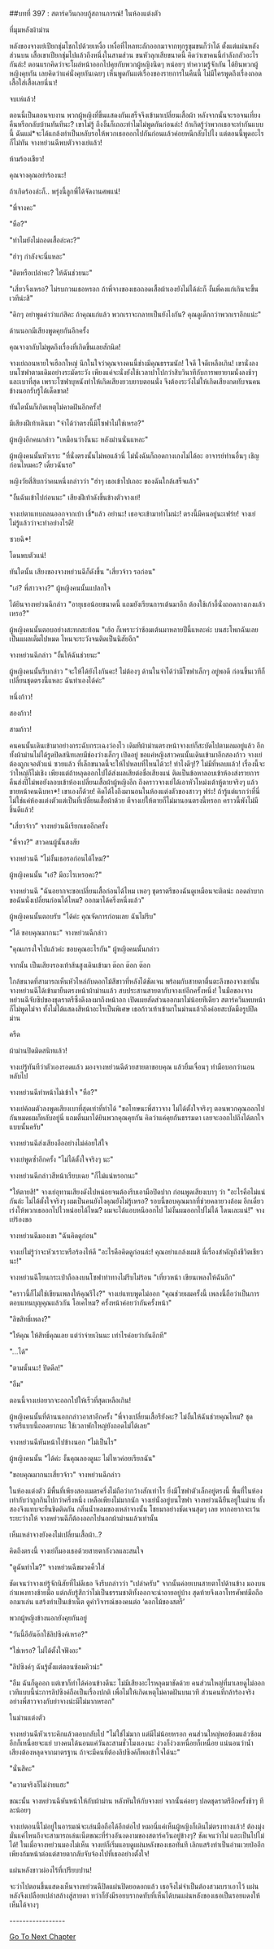 ##บทที่ 397 : สตาร์ควีนกอบกู้สถานการณ์!
ในห้องแต่งตัว

ที่มุมหลังผ้าม่าน

หลังของจางเย่เปียกชุ่มโชกไปด้วยเหงื่อ เหงื่อที่ไหลทะลักออกมาจากทุกรูขุมขนก็ว่าได้ ตั้งแต่แผ่นหลังส่วนบน เสื้อเขาเปียกชุ่มไปแล้วถึงหนึ่งในสามส่วน ขนหัวลุกเสียขนาดนี้ คิดว่าเขาคนนี้กำลังกลัวอะไรกันล่ะ! ตอนแรกคิดว่าจะโผล่หน้าออกไปคุยกับพวกผู้หญิงนิดๆ หน่อยๆ ทำความรู้จักกัน ได้ยินพวกผู้หญิงคุยกัน เลยคิดว่าแค่นั่งคุยกันเฉยๆ เห็นพูดกันแต่เรื่องของรายการในคืนนี้ ไม่มีใครพูดถึงเรื่องถอดเสื้อใส่เสื้อเลยนี่นา!

จบเห่แล้ว!

ตอนนี้เป็นตอนจบงาน พวกผู้หญิงที่ขึ้นแสดงกันเสร็จจึงเข้ามาเปลี่ยนเสื้อผ้า หลังจากนั้นจะรอจนเที่ยงคืนหรือกลับบ้านทันทีนะ? เขาไม่รู้ ถึงงั้นก็เถอะทำไมไม่พูดกันก่อนล่ะ! ถ้าเกิดรู้ว่าพวกเธอจะทำกันแบบนี้ ฉันแม่*จะได้แกล้งทำเป็นหลับรอให้พวกเธอออกไปกันก่อนแล้วค่อยหนีกลับไปไง แต่ตอนนี้พูดอะไรก็ไม่ทัน จางหย่วนฉีพบตัวจางเย่แล้ว!

ห้ามร้องเชียว!

คุณจางคุณอย่าร้องนะ!

ถ้าเกิดร้องล่ะก็.. พรุ่งนี้ลูกพี่ได้จัดงานศพแน่!

"พี่จางคะ"

"หือ?"

"ทำไมยังไม่ถอดเสื้อล่ะคะ?"

"ฮ่าๆ กำลังจะนี่แหละ"

"ติดหรือเปล่าคะ? ให้ฉันช่วยนะ"

"เสี่ยวจิ้งเหรอ? ไม่รบกวนเธอหรอก ถ้าพี่จางของเธอถอดเสื้อผ้าเองยังไม่ได้ล่ะก็ งั้นพี่คงแก่เกินจะขึ้นเวทีน่ะสิ"

"คิกๆ อย่าพูดคำว่าแก่สิคะ ถ้าคุณแก่แล้ว พวกเราจะกลายเป็นยังไงกัน? คุณดูเด็กกว่าพวกเราอีกแน่ะ"

ด้านนอกมีเสียงพูดคุยกันอีกครั้ง

คุณจางกลับไม่พูดถึงเรื่องที่เกิดขึ้นเลยสักนิด!

จางเย่ถอนหายใจเฮือกใหญ่ นึกในใจว่าคุณจางคนนี้ช่างมีคุณธรรมนัก! ใจดี ใจดีเหลือเกิน! เขานั่งลงบนโซฟาตามเดิมอย่างระมัดระวัง เพียงแค่จะนั่งยังใช้เวลาปาไปกว่าสิบวินาทีกับการพยายามนั่งลงช้าๆ และเบาที่สุด เพราะโซฟาบุหนังทำให้เกิดเสียงยวบยาบตอนนั่ง จึงต้องระวังไม่ให้เกิดเสียงกดทับจนคนข้างนอกรับรู้ได้เด็ดขาด!

ทันใดนั้นก็เกิดเหตุไม่คาดฝันอีกครั้ง!

มีเสียงฝีเท้าเดินมา "จำได้ว่าตรงนี้มีโซฟาไม่ใช่เหรอ?"

ผู้หญิงอีกคนกล่าว "เหมือนว่างั้นนะ หลังม่านนั่นแหละ"

ผู้หญิงคนนั้นหัวเราะ "ที่นั่งตรงนั้นไม่พอแล้วนี่ ไม่นั่งฉันก็ถอดกางเกงไม่ได้อะ อาจารย์ท่านอื่นๆ เชิญก่อนไหมคะ? เดี๋ยวฉันรอ"

หญิงวัยสี่สิบกว่าคนหนึ่งกล่าวว่า "ฮ่าๆ เธอเข้าไปเถอะ ของฉันใกล้เสร็จแล้ว"

"งั้นฉันเข้าไปก่อนนะ" เสียงฝีเท้าดังขึ้นข้างตัวจางเย่!

จางเย่ตาแทบถลนออกจากเบ้า เชี่*แล้ว อย่านะ! เธอจะเข้ามาทำไมน่ะ! ตรงนี้มีคนอยู่นะเฟร่ย! จางเย่ไม่รู้แล้วว่าจะทำอย่างไรดี!

ซวยฉิ*!

โดนพบตัวแน่!

ทันใดนั้น เสียงของจางหย่วนฉีก็ดังขึ้น "เสี่ยวจ้าว รอก่อน"

"เอ๋? พี่สาวจาง?" ผู้หญิงคนนั้นแปลกใจ

ได้ยินจางหย่วนฉีกล่าว "อายุเธอน้อยขนาดนี้ แถมยังเรียนการเต้นมาอีก ต้องใช้เก้าอี้นั่งถอดกางเกงแล้วเหรอ?"

ผู้หญิงคนนั้นตอบอย่างสะทกสะท้อน "เฮ้อ ก็เพราะว่าซ้อมเต้นมาหลายปีนี้แหละค่ะ บนสะโพกฉันเลยเป็นแผลเต็มไปหมด ไหนจะระวังจนติดเป็นนิสัยอีก"

จางหย่วนฉีกล่าว "งั้นให้ฉันช่วยนะ"

ผู้หญิงคนนั้นรีบกล่าว "จะให้ได้ยังไงกันคะ! ไม่ต้องๆ ด้านในจำได้ว่ามีโซฟาเล็กๆ อยู่พอดี ก่อนขึ้นเวทีก็เปลี่ยนชุดตรงนี้แหละ ฉันทำเองได้ค่ะ"

หนึ่งก้าว!

สองก้าว!

สามก้าว!

คนคนนั้นเดินเข้ามาอย่างกระฉับกระเฉงว่องไว เดิมทีผ้าม่านตรงหน้าจางเย่ก็สะบัดไปตามลมอยู่แล้ว อีกทั้งผ้าม่านไม่ได้รูดปิดสนิทเลยมีช่องว่างเล็กๆ เปิดอยู่ ขอแค่หญิงสาวคนนั้นเดินเข้ามาอีกสองก้าว จางเย่ต้องถูกเจอตัวแน่ ซวยแล้ว ที่เล็กขนาดนี้จะให้ไปหลบที่ไหนได้วะ! ทำไงดีๆ!? ไม่มีที่หลบแล้ว! เรื่องนี้จะว่าใหญ่ก็ไม่เชิง เพียงแต่ถ้าหลุดออกไปได้ส่งผลเสียต่อชื่อเสียงแน่ ติดเป็นข้อหาลอบเข้าห้องส่งรายการคืนส่งปีไม่พอยังลอบเข้าห้องเปลี่ยนเสื้อผ้าผู้หญิงอีก ถึงคราวจางเย่ได้เอาหัวโหม่งเต้าหู้ตายจริงๆ แล้ว ขายหน้าคนฉิบหา*! เขาเองก็ด้วย! คิดได้ไงถึงมานอนในห้องแต่งตัวของสาวๆ ฟร่ะ! ถ้ารู้แต่แรกว่าที่นี่ไม่ใช่แค่ห้องแต่งตัวแต่เป็นที่เปลี่ยนเสื้อผ้าด้วย ตีจางเย่ให้ตายก็ไม่มานอนตรงนี้หรอก คราวนี้พังไม่มีชิ้นดีแล้ว!

"เสี่ยวจ้าว” จางหย่วนฉีเรียกเธออีกครั้ง

"พี่จาง?" สาวคนผู้นั้นสงสัย

จางหย่วนฉี "ไม่งั้นเธอรอก่อนได้ไหม?"

ผู้หญิงคนนั้น "เอ๋? มีอะไรเหรอคะ?"

จางหย่วนฉี "ฉันอยากจะขอเปลี่ยนเสื้อก่อนได้ไหม เหอๆ ชุดราตรีของฉันดูเหมือนจะติดน่ะ ถอดลำบาก ขอฉันนั่งเปลี่ยนก่อนได้ไหม? ออกมาได้ครึ่งหนึ่งแล้ว"

ผู้หญิงคนนั้นตอบรับ "ได้ค่ะ คุณจัดการก่อนเลย ฉันไม่รีบ"

"ได้ ขอบคุณมากนะ" จางหย่วนฉีกล่าว

"คุณเกรงใจไปแล้วค่ะ ขอบคุณอะไรกัน" ผู้หญิงคนนั้นกล่าว

จากนั้น เป็นเสียงรองเท้าส้นสูงเดินเข้ามา ต๊อก ต๊อก ต๊อก

ใกล้ขนาดที่สามารถเห็นหัวไหล่กับดอกไม้สีขาวที่หลังได้ชัดเจน พร้อมกับสายตาตื่นตะลึงของจางเย่นั้น จางหย่วนฉีได้เข้ามายืนตรงหน้าผ้าม่านแล้ว สบประสานสายตากับจางเย่อีกครั้งหนึ่ง! ในมือของจางหย่วนฉีจับซิปของชุดราตรีซึ่งดึงลงมาถึงหน้าอก เปิดเผยสัดส่วนออกมาไม่น้อยทีเดียว สตาร์ควีนพบหน้าก็ไม่พูดไม่จา ทั้งไม่ได้แสดงสีหน้าอะไรเป็นพิเศษ เธอก้าวเท้าเข้ามาในม่านแล้วถึงค่อยสะบัดมือรูปปิดม่าน

ครืด

ผ้าม่านปิดมิดสนิทแล้ว!

จางเย่รู้ทันทีว่าตัวเองรอดแล้ว มองจางหย่วนฉีด้วยสายตาขอบคุณ แล้วยิ้มเจื่อนๆ ทำมือบอกว่านอนหลับไป

จางหย่วนฉีทำหน้าไม่เข้าใจ "หือ?"

จางเย่ค้อมตัวลงพูดเสียงเบาที่สุดเท่าที่ทำได้ "ขอโทษนะพี่สาวจาง ไม่ได้ตั้งใจจริงๆ ตอนพวกคุณออกไปกันหมดผมก็หลับอยู่นี่ แถมตื่นมาได้ยินพวกคุณคุยกัน คิดว่าแค่คุยกันธรรมดา เลยจะออกไปถึงได้ตกใจแบบนั้นครับ"

จางหย่วนฉีส่งเสียงอืออย่างไม่ค่อยใส่ใจ

จางเย่พูดซ้ำอีกครั้ง "ไม่ได้ตั้งใจจริงๆ นะ"

จางหย่วนฉีกล่าวสีหน้าเรียบเฉย "ก็ไม่แน่หรอกนะ"

"ให้ตายสิ!" จางเย่อุทานเสียงดังไปหน่อยจนต้องรีบเอามือปิดปาก ก่อนพูดเสียงเบาๆ ว่า "อะไรคือไม่แน่กันล่ะ ไม่ได้ตั้งใจจริงๆ ผมเป็นคนยังไงคุณยังไม่รู้เหรอ? รอบนี้ขอบคุณมากที่ช่วยคลายวงล้อม อีกเดี๋ยวเร่งให้พวกเธออกไปไวหน่อยได้ไหม? ผมจะได้แอบหนีออกไป ไม่งั้นผมออกไปไม่ได้ โดนเละแน่!" จางเย่ร้องขอ

จางหย่วนฉีมองเขา "ฉันคิดดูก่อน"

จางเย่ไม่รู้ว่าจะหัวเราะหรือร้องไห้ดี "อะไรคือคิดดูก่อนล่ะ! คุณอย่าแกล้งผมสิ นี่เรื่องสำคัญถึงชีวิตเชียวนะ!"

จางหย่วนฉีโยนกระเป๋าถือลงบนโซฟาท่าทางไม่รีบไม่ร้อน "เที่ยวหน้า เขียนเพลงให้ฉันอีก"

"คราวนี้ก็ไม่ใช่เขียนเพลงให้คุณรึไง?" จางเย่แทบพูดไม่ออก "คุณช่วยผมครั้งนี้ เพลงนี้ถือว่าเป็นการตอบแทนบุญคุณแล้วกัน โอเคไหม? ครั้งหน้าค่อยว่ากันครั้งหน้า"

"ลิขสิทธิ์เพลง?"

"ให้คุณ ให้สิทธิ์คุณเลย แต่ว่าจ่ายเงินนะ เท่าไรค่อยว่ากันอีกที"

"...ได้"

"ตามนั้นนะ! ปิดดีล!"

"อืม"

ตอนนี้จางเย่อยากจะออกไปให้เร็วที่สุดเหลือเกิน!

ผู้หญิงคนนั้นที่ด้านนอกกล่าวอาสาอีกครั้ง "พี่จางเปลี่ยนเสื้อรึยังคะ? ไม่งั้นให้ฉันช่วยคุณไหม? ชุดราตรีแบบนี้ถอดยากนะ ใช้เวลาพักใหญ่ยังถอดไม่ได้เลย"

จางหย่วนฉีหันหน้าไปข้างนอก "ไม่เป็นไร"

ผู้หญิงคนนั้น "ได้ค่ะ งั้นคุณลองดูนะ ไม่ไหวค่อยเรียกฉัน"

"ขอบคุณมากนะเสี่ยวจ้าว" จางหย่วนฉีกล่าว

ในห้องแต่งตัว มีพื้นที่เพียงสองเมตรครึ่งไม่ถือว่ากว้างสักเท่าไร ยิ่งมีโซฟาตัวเล็กอยู่ตรงนี้ พื้นที่ในห้องเท่ากับว่าถูกกินไปกว่าครึ่งหนึ่ง เหลือเพียงไม่มากนัก จางเย่นั่งอยู่บนโซฟา จางหย่วนฉียืนอยู่ในม่าน ทั้งสองจึงแทบจะยืนชิดติดกัน กลิ่นน้ำหอมของเหล่าจางนั้น โชยมาอย่างชัดเจนสุดๆ เลย หากอยากจะเว้นระยะว่างให้ จางหย่วนฉีก็ต้องออกไปนอกผ้าม่านแล้วเท่านั้น

เห็นเหล่าจางยังคงไม่เปลี่ยนเสื้อผ้า..?

คิดถึงตรงนี้ จางเย่ก็มองเธอด้วยสายตากังวลและสนใจ

"ดูฉันทำไม?" จางหย่วนฉีขมวดคิ้วใส่

ชัดเจนว่าจางเย่รู้จักนิสัยที่ไม่ดีเธอ จึงรีบกล่าวว่า "เปล่าครับ" จากนั้นค่อยเบนสายตาไปด้านข้าง มองบนกำแพงทางซ้ายมือ แต่กลับรู้สึกว่าไม่เป็นธรรมชาติทั้งออกจะน่าอายอยู่บ้าง สุดท้ายจึงเอาโทรศัพท์มือถืออกมาเล่น แสร้งทำเป็นเข้าเน็ต ดูคำวิจารณ์ของคนต่อ ‘ดอกไม้ของสตรี’

พวกผู้หญิงข้างนอกยังคุยกันอยู่

"วันนี้อีอันอ๊กใช้ลิปซิงค์เหรอ?"

"ใช่เหรอ? ไม่ได้ตั้งใจฟังอะ"

"ลิปซิงค์ๆ ฉันรู้ตั้งแต่ตอนซ้อมคิวน่ะ"

"อืม ฉันก็ดูออก แต่เขาก็ทำได้ค่อนข้างดีนะ ไม่มีเสียงอะไรหลุดมาชัดด้วย คนส่วนใหญ่ที่มาเลยดูไม่ออก เวทีแบบนี้น่ะการลิปซิงค์ถือเป็นเรื่องปกติ เพื่อไม่ให้เกิดเหตุไม่คาดฝันบนเวที ส่วนคนที่กล้าร้องจริงอย่างพี่สาวจางกับย่าจางน่ะมีไม่มากหรอก"

ในม่านแต่งตัว

จางหย่วนฉีหัวเราะคิกแล้วตอบกลับไป "ไม่ใช่ไม่มาก แต่มีไม่น้อยหรอก คนส่วนใหญ่พอซ้อมแล้วซ้อมอีกก็เหนื่อยจะแย่ บางคนได้นอนแค่วันละสามชั่วโมงเองนะ ง่วงก็ง่วงเหนื่อยก็เหนื่อย แน่นอนว่าน้ำเสียงต้องหลุดจากมาตรฐาน ถ้าจะมีคนที่ต้องลิปซิงค์ก็พอเข้าใจได้นะ"

"นั่นสิคะ"

"ความจริงก็ไม่ง่ายแฮะ"

ขณะนั้น จางหย่วนฉีหันหน้าให้กับผ้าม่าน หลังหันให้กับจางเย่ จากนั้นค่อยๆ ปลดชุดราตรีอีกครั้งช้าๆ ทีละน้อยๆ

จางเย่ตอนนี้ไม่อยู่ในอารมณ์จะเล่นมือถือได้อีกต่อไป หมอนี่แค่เห็นผู้หญิงก็เดินไม่ตรงทางแล้ว! ต้องมุ่งมั่นแค่ไหนถึงจะสามารถเล่นเน็ตขณะที่ร่างอันงดงามของสตาร์ควีนอยู่ข้างๆ? ชัดเจนว่าไม่ และเป็นไปไม่ได้! ในเมื่อจางหย่วนมองไม่เห็น จางเย่ก็เริ่มแอบดูแผ่นหลังของเธอทันที เลิกแสร้งทำเป็นอ่านเวยป๋ออีก เพียงก้มหน้าต่อแต่สายตากลับจับจ้องไปที่เธออย่างตั้งใจ!

แผ่นหลังขาวผ่องไร้ที่เปรียบปาน!

จะว่าไปตอนขึ้นแสดงเห็นจางหย่วนฉีปิดแผ่นปิดยอดอกแล้ว เธอจึงไม่จำเป็นต้องสวมบราเอาไว้ แผ่นหลังจึงเปลือยเปล่าสล้างสู่สายตา ทว่าก็ยังมีรอยบรากดทับที่เห็นได้บนแผ่นหลังของเธอเป็นรอยแดงให้เห็นได้จางๆ



*-*-*-*-*-*-*-*-*-*-*-*-*-*-*-*-*-*




[Go To Next Chapter]( ./98.md)